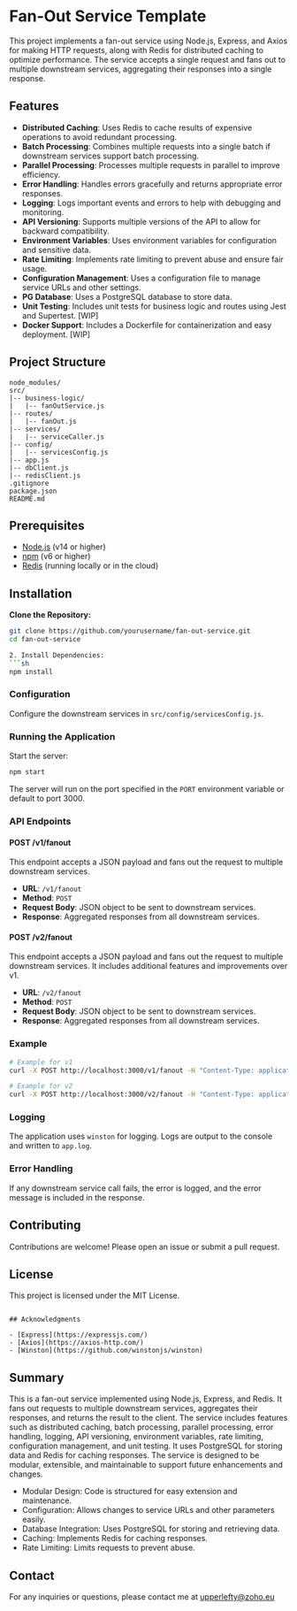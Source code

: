 # Fan-Out Service Template

This project implements a fan-out service using Node.js, Express, and Axios for making HTTP requests, along with Redis for distributed caching to optimize performance. The service accepts a single request and fans out to multiple downstream services, aggregating their responses into a single response.


## Features

- **Distributed Caching**: Uses Redis to cache results of expensive operations to avoid redundant processing.
- **Batch Processing**: Combines multiple requests into a single batch if downstream services support batch processing.
- **Parallel Processing**: Processes multiple requests in parallel to improve efficiency.
- **Error Handling**: Handles errors gracefully and returns appropriate error responses.
- **Logging**: Logs important events and errors to help with debugging and monitoring.
- **API Versioning**: Supports multiple versions of the API to allow for backward compatibility.
- **Environment Variables**: Uses environment variables for configuration and sensitive data.
- **Rate Limiting**: Implements rate limiting to prevent abuse and ensure fair usage.
- **Configuration Management**: Uses a configuration file to manage service URLs and other settings.
- **PG Database**: Uses a PostgreSQL database to store data.
- **Unit Testing**: Includes unit tests for business logic and routes using Jest and Supertest. [WIP]
- **Docker Support**: Includes a Dockerfile for containerization and easy deployment. [WIP]


## Project Structure
```
node_modules/
src/
|-- business-logic/
|   |-- fanOutService.js
|-- routes/
|   |-- fanOut.js
|-- services/
|   |-- serviceCaller.js
|-- config/
|   |-- servicesConfig.js
|-- app.js
|-- dbClient.js
|-- redisClient.js
.gitignore
package.json
README.md
``` 

## Prerequisites

- [Node.js](https://nodejs.org/) (v14 or higher)
- [npm](https://www.npmjs.com/) (v6 or higher)
- [Redis](https://redis.io/) (running locally or in the cloud)

## Installation

**Clone the Repository:**

   ```sh
  git clone https://github.com/yourusername/fan-out-service.git
   cd fan-out-service
 
2. Install Dependencies:
```sh
npm install
```

### Configuration

Configure the downstream services in `src/config/servicesConfig.js`.

### Running the Application

Start the server:
```sh
npm start
```

The server will run on the port specified in the `PORT` environment variable or default to port 3000.

### API Endpoints

#### POST /v1/fanout

This endpoint accepts a JSON payload and fans out the request to multiple downstream services.

- **URL**: `/v1/fanout`
- **Method**: `POST`
- **Request Body**: JSON object to be sent to downstream services.
- **Response**: Aggregated responses from all downstream services.

#### POST /v2/fanout

This endpoint accepts a JSON payload and fans out the request to multiple downstream services. It includes additional features and improvements over v1.

- **URL**: `/v2/fanout`
- **Method**: `POST`
- **Request Body**: JSON object to be sent to downstream services.
- **Response**: Aggregated responses from all downstream services.

### Example

```sh
# Example for v1
curl -X POST http://localhost:3000/v1/fanout -H "Content-Type: application/json" -d '{"key": "value"}'

# Example for v2
curl -X POST http://localhost:3000/v2/fanout -H "Content-Type: application/json" -d '{"key": "value"}'
```
### Logging

The application uses `winston` for logging. Logs are output to the console and written to `app.log`.

### Error Handling

If any downstream service call fails, the error is logged, and the error message is included in the response.

## Contributing

Contributions are welcome! Please open an issue or submit a pull request.

## License

This project is licensed under the MIT License.
```

## Acknowledgments

- [Express](https://expressjs.com/)
- [Axios](https://axios-http.com/)
- [Winston](https://github.com/winstonjs/winston)
```

## Summary

This is a fan-out service implemented using Node.js, Express, and Redis. It fans out requests to multiple downstream services, aggregates their responses, and returns the result to the client. The service includes features such as distributed caching, batch processing, parallel processing, error handling, logging, API versioning, environment variables, rate limiting, configuration management, and unit testing. It uses PostgreSQL for storing data and Redis for caching responses. The service is designed to be modular, extensible, and maintainable to support future enhancements and changes.

-	Modular Design: Code is structured for easy extension and maintenance.
-	Configuration: Allows changes to service URLs and other parameters easily.
-	Database Integration: Uses PostgreSQL for storing and retrieving data.
-	Caching: Implements Redis for caching responses.
-	Rate Limiting: Limits requests to prevent abuse.

## Contact 

For any inquiries or questions, please contact me at upperlefty@zoho.eu
